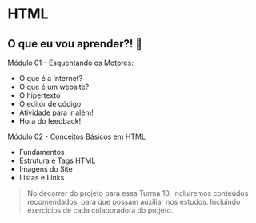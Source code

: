 # HTML

## O que eu vou aprender?! 📕

Módulo 01 - Esquentando os Motores: 

- O que é a Internet?
- O que é um website?
- O hipertexto
- O editor de código
- Atividade para ir além!
- Hora do feedback!

Módulo 02 - Conceitos Básicos em HTML

- Fundamentos
- Estrutura e Tags HTML
- Imagens do Site
- Listas e Links

> No decorrer do projeto para essa Turma 10, incluiremos conteúdos recomendados, para que possam auxiliar nos estudos. Incluindo exercícios de cada colaboradora do projeto.